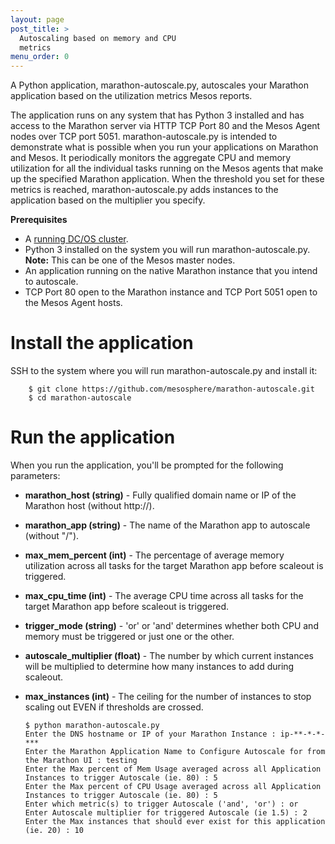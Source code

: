 ```yaml
---
layout: page
post_title: >
  Autoscaling based on memory and CPU
  metrics
menu_order: 0
---
```



A Python application, marathon-autoscale.py, autoscales your Marathon application based on the utilization metrics Mesos reports.

The application runs on any system that has Python 3 installed and has access to the Marathon server via HTTP TCP Port 80 and the Mesos Agent nodes over TCP port 5051. marathon-autoscale.py is intended to demonstrate what is possible when you run your applications on Marathon and Mesos. It periodically monitors the aggregate CPU and memory utilization for all the individual tasks running on the Mesos agents that make up the specified Marathon application. When the threshold you set for these metrics is reached, marathon-autoscale.py adds instances to the application based on the multiplier you specify.

**Prerequisites**

*   A [running DC/OS cluster][1].
*   Python 3 installed on the system you will run marathon-autoscale.py. **Note:** This can be one of the Mesos master nodes.
*   An application running on the native Marathon instance that you intend to autoscale.
*   TCP Port 80 open to the Marathon instance and TCP Port 5051 open to the Mesos Agent hosts.

# Install the application

SSH to the system where you will run marathon-autoscale.py and install it:

        $ git clone https://github.com/mesosphere/marathon-autoscale.git
        $ cd marathon-autoscale


# Run the application

When you run the application, you'll be prompted for the following parameters:

*   **marathon_host (string)** - Fully qualified domain name or IP of the Marathon host (without http://).
*   **marathon_app (string)** - The name of the Marathon app to autoscale (without "/").
*   **max_mem_percent (int)** - The percentage of average memory utilization across all tasks for the target Marathon app before scaleout is triggered.
*   **max_cpu_time (int)** - The average CPU time across all tasks for the target Marathon app before scaleout is triggered.
*   **trigger_mode (string)** - 'or' or 'and' determines whether both CPU and memory must be triggered or just one or the other.
*   **autoscale_multiplier (float)** - The number by which current instances will be multiplied to determine how many instances to add during scaleout.
*   **max_instances (int)** - The ceiling for the number of instances to stop scaling out EVEN if thresholds are crossed.

        $ python marathon-autoscale.py
        Enter the DNS hostname or IP of your Marathon Instance : ip-**-*-*-***
        Enter the Marathon Application Name to Configure Autoscale for from the Marathon UI : testing
        Enter the Max percent of Mem Usage averaged across all Application Instances to trigger Autoscale (ie. 80) : 5
        Enter the Max percent of CPU Usage averaged across all Application Instances to trigger Autoscale (ie. 80) : 5
        Enter which metric(s) to trigger Autoscale ('and', 'or') : or
        Enter Autoscale multiplier for triggered Autoscale (ie 1.5) : 2
        Enter the Max instances that should ever exist for this application (ie. 20) : 10

 [1]: /administration/installing/cloud/aws/
